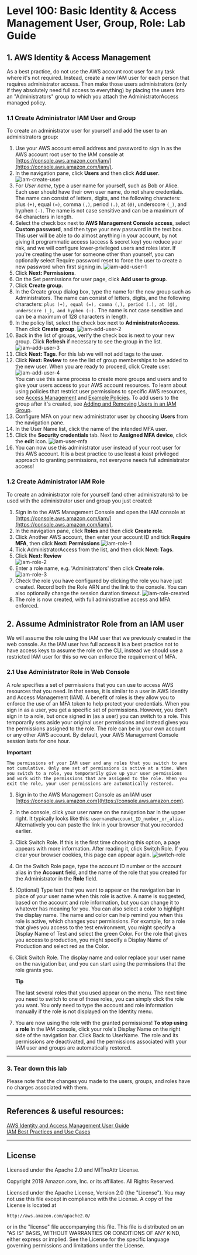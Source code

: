 # Level 100: Basic Identity & Access Management User, Group, Role: Lab Guide

## 1. AWS Identity & Access Management
As a best practice, do not use the AWS account root user for any task where it's not required. Instead, create a new IAM user for each person that requires administrator access. Then make those users administrators (only if they absolutely need full access to everything) by placing the users into an "Administrators" group to which you attach the AdministratorAccess managed policy.


### 1.1 Create Administrator IAM User and Group
To create an administrator user for yourself and add the user to an administrators group:
1. Use your AWS account email address and password to sign in as the AWS account root user to the IAM console at [https://console.aws.amazon.com/iam/](https://console.aws.amazon.com/iam/).
2. In the navigation pane, click **Users** and then click **Add user**.  
![iam-create-user](Images/iam-create-user.png)  
3. For *User name*, type a user name for yourself, such as Bob or Alice. Each user should have their own user name, do not share credentials. The name can consist of letters, digits, and the following characters: plus `(+)`, equal `(=)`, comma `(,)`, period `(.)`, at `(@)`, underscore `(_)`, and hyphen `(-)`. The name is not case sensitive and can be a maximum of 64 characters in length.
4. Select the check box next to **AWS Management Console access**, select **Custom password**, and then type your new password in the text box. This user will be able to do almost anything in your account, by not giving it programmatic access (access & secret key) you reduce your risk, and we will configure lower-privileged users and roles later. If you're creating the user for someone other than yourself, you can optionally select Require password reset to force the user to create a new password when first signing in.
![iam-add-user-1](Images/iam-add-user-1.png)  
5. Click **Next: Permissions**.
6. On the Set permissions for user page, click **Add user to group**.
7. Click **Create group**.
8. In the Create group dialog box, type the name for the new group such as Administrators. The name can consist of letters, digits, and the following characters: `plus (+), equal (=), comma (,), period (.), at (@), underscore (_), and hyphen (-).` The name is not case sensitive and can be a maximum of 128 characters in length.
9. In the policy list, select the check box next to **AdministratorAccess**. Then click **Create group**. ![iam-add-user-2](Images/iam-add-user-2.png)  
10. Back in the list of groups, verify the check box is next to your new group. Click **Refresh** if necessary to see the group in the list. ![iam-add-user-3](Images/iam-add-user-3.png)  
11. Click **Next: Tags**. For this lab we will not add tags to the user.
12. Click **Next: Review** to see the list of group memberships to be added to the new user. When you are ready to proceed, click Create user.
![iam-add-user-4](Images/iam-add-user-4.png)  
You can use this same process to create more groups and users and to give your users access to your AWS account resources. To learn about using policies that restrict user permissions to specific AWS resources, see [Access Management](https://docs.aws.amazon.com/IAM/latest/UserGuide/access.html) and [Example Policies](https://docs.aws.amazon.com/IAM/latest/UserGuide/access_policies_examples.html). To add users to the group after it's created, see [Adding and Removing Users in an IAM Group](https://docs.aws.amazon.com/IAM/latest/UserGuide/id_groups_manage_add-remove-users.html).
13. Configure MFA on your new administrator user by choosing **Users** from the navigation pane.
14. In the User Name list, click the name of the intended MFA user.
15. Click the **Security credentials** tab. Next to **Assigned MFA device**, click the **edit** icon.
![iam-user-mfa](Images/iam-user-mfa.png)  
16. You can now use this administrator user instead of your root user for this AWS account. It is a best practice to use least a least privileged approach to granting permissions, not everyone needs full administrator access!

### 1.2 Create Administrator IAM Role
To create an administrator role for yourself (and other administrators) to be used with the administrator user and group you just created:
1. Sign in to the AWS Management Console and open the IAM console at [https://console.aws.amazon.com/iam/](https://console.aws.amazon.com/iam/).
2. In the navigation pane, click **Roles** and then click **Create role**.
3. Click Another AWS account, then enter your account ID and tick **Require MFA**, then click **Next: Permissions** ![iam-role-1](Images/iam-role-create-1.png)  
4. Tick AdministratorAccess from the list, and then click **Next: Tags**. 
5. Click **Next: Review**  
![iam-role-2](Images/iam-role-create-2.png)  
5. Enter a role name, e.g. 'Administrators' then click **Create role**.  
![iam-role-3](Images/iam-role-create-3.png)  
6. Check the role you have configured by clicking the role you have just created. Record both the Role ARN and the link to the console. You can also optionally change the session duration timeout. ![iam-role-created](Images/iam-role-created.png)
6. The role is now created, with full administrative access and MFA enforced.


## 2. Assume Administrator Role from an IAM user
We will assume the role using the IAM user that we previously created in the web console. As the IAM user has full access it is a best practice not to have access keys to assume the role on the CLI, instead we should use a restricted IAM user for this so we can enforce the requirement of MFA.

### 2.1 Use Administrator Role in Web Console
A *role* specifies a set of permissions that you can use to access AWS resources that you need. In that sense, it is similar to a user in AWS Identity and Access Management (IAM). A benefit of roles is they allow you to enforce the use of an MFA token to help protect your credentials. When you sign in as a user, you get a specific set of permissions. However, you don't sign in to a role, but once signed in (as a user) you can switch to a role. This temporarily sets aside your original user permissions and instead gives you the permissions assigned to the role. The role can be in your own account or any other AWS account. By default, your AWS Management Console session lasts for one hour.

  **Important**

    The permissions of your IAM user and any roles that you switch to are not cumulative. Only one set of permissions is active at a time. When you switch to a role, you temporarily give up your user permissions and work with the permissions that are assigned to the role. When you exit the role, your user permissions are automatically restored.

1. Sign in to the AWS Management Console as an IAM user [https://console.aws.amazon.com](https://console.aws.amazon.com).
2. In the console, click your user name on the navigation bar in the upper right. It typically looks like this: `username@account_ID_number_or_alias`. Alternatively you can paste the link in your browser that you recorded earlier.
3. Click Switch Role. If this is the first time choosing this option, a page appears with more information. After reading it, click Switch Role. If you clear your browser cookies, this page can appear again. ![switch-role](Images/switch-role.png)
4. On the Switch Role page, type the account ID number or the account alias in the **Account** field, and the name of the role that you created for the Administrator in the **Role** field.
5. (Optional) Type text that you want to appear on the navigation bar in place of your user name when this role is active. A name is suggested, based on the account and role information, but you can change it to whatever has meaning for you. You can also select a color to highlight the display name. The name and color can help remind you when this role is active, which changes your permissions. For example, for a role that gives you access to the test environment, you might specify a Display Name of Test and select the green Color. For the role that gives you access to production, you might specify a Display Name of Production and select red as the Color.
6. Click Switch Role. The display name and color replace your user name on the navigation bar, and you can start using the permissions that the role grants you.

    **Tip**

	The last several roles that you used appear on the menu. The next time you need to switch to one of those roles, you can simply click the role you want. You only need to type the account and role information manually if the role is not displayed on the Identity menu.
7. You are now using the role with the granted permissions!
	**To stop using a role**
    In the IAM console, click your role's Display Name on the right side of the navigation bar.
    Click Back to UserName. The role and its permissions are deactivated, and the permissions associated with your IAM user and groups are automatically restored.


***


### 3. Tear down this lab
Please note that the changes you made to the users, groups, and roles have no charges associated with them.


***


## References & useful resources:
[AWS Identity and Access Management User Guide](https://docs.aws.amazon.com/IAM/latest/UserGuide/introduction.html)  
[IAM Best Practices and Use Cases](https://docs.aws.amazon.com/IAM/latest/UserGuide/IAMBestPracticesAndUseCases.html)  


***


## License
Licensed under the Apache 2.0 and MITnoAttr License. 

Copyright 2019 Amazon.com, Inc. or its affiliates. All Rights Reserved.

Licensed under the Apache License, Version 2.0 (the "License"). You may not use this file except in compliance with the License. A copy of the License is located at

    http://aws.amazon.com/apache2.0/

or in the "license" file accompanying this file. This file is distributed on an "AS IS" BASIS, WITHOUT WARRANTIES OR CONDITIONS OF ANY KIND, either express or implied. See the License for the specific language governing permissions and limitations under the License.
